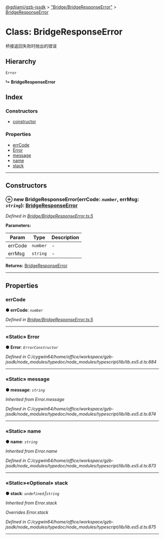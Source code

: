 [@gdjiami/gzb-jssdk](../README.md) > ["Bridge/BridgeResponseError"](../modules/_bridge_bridgeresponseerror_.md) > [BridgeResponseError](../classes/_bridge_bridgeresponseerror_.bridgeresponseerror.md)



# Class: BridgeResponseError


桥接返回失败时抛出的错误

## Hierarchy


 `Error`

**↳ BridgeResponseError**







## Index

### Constructors

* [constructor](_bridge_bridgeresponseerror_.bridgeresponseerror.md#constructor)


### Properties

* [errCode](_bridge_bridgeresponseerror_.bridgeresponseerror.md#errcode)
* [Error](_bridge_bridgeresponseerror_.bridgeresponseerror.md#error)
* [message](_bridge_bridgeresponseerror_.bridgeresponseerror.md#message)
* [name](_bridge_bridgeresponseerror_.bridgeresponseerror.md#name)
* [stack](_bridge_bridgeresponseerror_.bridgeresponseerror.md#stack)



---
## Constructors
<a id="constructor"></a>


### ⊕ **new BridgeResponseError**(errCode: *`number`*, errMsg: *`string`*): [BridgeResponseError](_bridge_bridgeresponseerror_.bridgeresponseerror.md)



*Defined in [Bridge/BridgeResponseError.ts:5](https://github.com/jmopen/gzb-jssdk/blob/c7f8f52/src/Bridge/BridgeResponseError.ts#L5)*



**Parameters:**

| Param | Type | Description |
| ------ | ------ | ------ |
| errCode | `number`   |  - |
| errMsg | `string`   |  - |





**Returns:** [BridgeResponseError](_bridge_bridgeresponseerror_.bridgeresponseerror.md)

---


## Properties
<a id="errcode"></a>

###  errCode

**●  errCode**:  *`number`* 

*Defined in [Bridge/BridgeResponseError.ts:5](https://github.com/jmopen/gzb-jssdk/blob/c7f8f52/src/Bridge/BridgeResponseError.ts#L5)*





___

<a id="error"></a>

### «Static» Error

**●  Error**:  *`ErrorConstructor`* 

*Defined in C:/cygwin64/home/office/workspace/gzb-jssdk/node_modules/typedoc/node_modules/typescript/lib/lib.es5.d.ts:884*





___

<a id="message"></a>

### «Static» message

**●  message**:  *`string`* 

*Inherited from Error.message*

*Defined in C:/cygwin64/home/office/workspace/gzb-jssdk/node_modules/typedoc/node_modules/typescript/lib/lib.es5.d.ts:874*





___

<a id="name"></a>

### «Static» name

**●  name**:  *`string`* 

*Inherited from Error.name*

*Defined in C:/cygwin64/home/office/workspace/gzb-jssdk/node_modules/typedoc/node_modules/typescript/lib/lib.es5.d.ts:873*





___

<a id="stack"></a>

### «Static»«Optional» stack

**●  stack**:  *`undefined`⎮`string`* 

*Inherited from Error.stack*

*Overrides Error.stack*

*Defined in C:/cygwin64/home/office/workspace/gzb-jssdk/node_modules/typedoc/node_modules/typescript/lib/lib.es5.d.ts:875*





___


